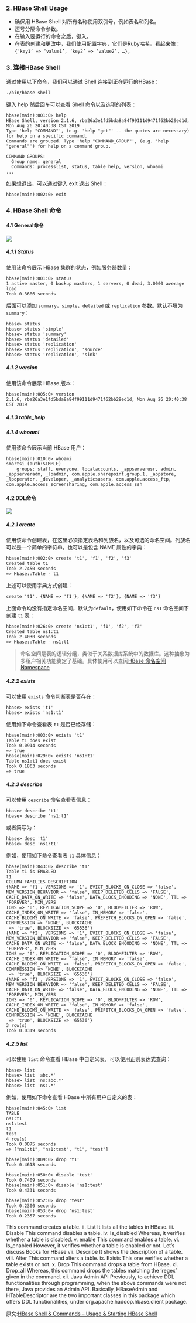 
### 2. HBase Shell Usage

- 确保用 HBase Shell 对所有名称使用双引号，例如表名和列名。
- 逗号分隔命令参数。
- 在输入要运行的命令之后，键入<RETURN>。
- 在表的创建和更改中，我们使用配置字典，它们是Ruby哈希。看起来像：`{‘key1’ => ‘value1’, ‘key2’ => ‘value2’, …}`。

### 3. 连接HBase Shell

通过使用以下命令，我们可以通过 Shell 连接到正在运行的HBase：
```
./bin/hbase shell
```
键入 help 然后回车可以查看 Shell 命令以及选项的列表：
```
hbase(main):001:0> help
HBase Shell, version 2.1.6, rba26a3e1fd5bda8a84f99111d9471f62bb29ed1d, Mon Aug 26 20:40:38 CST 2019
Type 'help "COMMAND"', (e.g. 'help "get"' -- the quotes are necessary) for help on a specific command.
Commands are grouped. Type 'help "COMMAND_GROUP"', (e.g. 'help "general"') for help on a command group.

COMMAND GROUPS:
  Group name: general
  Commands: processlist, status, table_help, version, whoami
...
```
如果想退出，可以通过键入 exit 退出 Shell：
```
hbase(main):002:0> exit
```
### 4. HBase Shell 命令

#### 4.1 General命令
![](1)

##### 4.1.1 Status

使用该命令展示 HBase 集群的状态，例如服务器数量：
```
hbase(main):001:0> status
1 active master, 0 backup masters, 1 servers, 0 dead, 3.0000 average load
Took 0.3686 seconds
```
后面可以添加 `summary`，`simple`，`detailed` 或 `replication` 参数。默认不填为`summary`：
```
hbase> status
hbase> status 'simple'
hbase> status 'summary'
hbase> status 'detailed'
hbase> status 'replication'
hbase> status 'replication', 'source'
hbase> status 'replication', 'sink'
```

##### 4.1.2 version

使用该命令展示 HBase 版本：
```
hbase(main):005:0> version
2.1.6, rba26a3e1fd5bda8a84f99111d9471f62bb29ed1d, Mon Aug 26 20:40:38 CST 2019
```

##### 4.1.3 table_help

##### 4.1.4 whoami

使用该命令展示当前 HBase 用户：
```
hbase(main):010:0> whoami
smartsi (auth:SIMPLE)
    groups: staff, everyone, localaccounts, _appserverusr, admin, _appserveradm, _lpadmin, com.apple.sharepoint.group.1, _appstore, _lpoperator, _developer, _analyticsusers, com.apple.access_ftp, com.apple.access_screensharing, com.apple.access_ssh
```

#### 4.2 DDL命令
![](2)

##### 4.2.1 create

使用该命令创建表，在这里必须指定表名和列族名，以及可选的命名空间。列族名可以是一个简单的字符串，也可以是包含 NAME 属性的字典：
```
hbase(main):002:0> create 't1', 'f1', 'f2', 'f3'
Created table t1
Took 2.7450 seconds
=> Hbase::Table - t1
```
上述可以使用字典方式创建：
```
create 't1', {NAME => 'f1'}, {NAME => 'f2'}, {NAME => 'f3'}
```
上面命令均没有指定命名空间，默认为`default`，使用如下命令在 `ns1` 命名空间下创建 `t1` 表：
```
hbase(main):026:0> create 'ns1:t1', 'f1', 'f2', 'f3'
Created table ns1:t1
Took 2.4030 seconds
=> Hbase::Table - ns1:t1
```

> 命名空间是表的逻辑分组，类似于关系数据库系统中的数据库。这种抽象为多租户相关功能奠定了基础。具体使用可以查阅[HBase 命名空间 Namespace](http://smartsi.club/hbase-namespace-commands-examples)

##### 4.2.2 exists

可以使用 `exists` 命令判断表是否存在：
```
hbase> exists 't1'
hbase> exists 'ns1:t1'
```
使用如下命令查看表 `t1` 是否已经存储：
```
hbase(main):003:0> exists 't1'
Table t1 does exist
Took 0.0914 seconds
=> true
hbase(main):029:0> exists 'ns1:t1'
Table ns1:t1 does exist
Took 0.1863 seconds
=> true
```

##### 4.2.3 describe

可以使用 `describe` 命名查看表信息：
```
hbase> describe 't1'
hbase> describe 'ns1:t1'
```
或者简写为：
```
hbase> desc 't1'
hbase> desc 'ns1:t1'
```
例如，使用如下命令查看表 `t1` 具体信息：
```
hbase(main):043:0> describe 't1'
Table t1 is ENABLED
t1
COLUMN FAMILIES DESCRIPTION
{NAME => 'f1', VERSIONS => '1', EVICT_BLOCKS_ON_CLOSE => 'false', NEW_VERSION_BEHAVIOR => 'false', KEEP_DELETED_CELLS => 'FALSE', CACHE_DATA_ON_WRITE => 'false', DATA_BLOCK_ENCODING => 'NONE', TTL => 'FOREVER', MIN_VERS
IONS => '0', REPLICATION_SCOPE => '0', BLOOMFILTER => 'ROW', CACHE_INDEX_ON_WRITE => 'false', IN_MEMORY => 'false', CACHE_BLOOMS_ON_WRITE => 'false', PREFETCH_BLOCKS_ON_OPEN => 'false', COMPRESSION => 'NONE', BLOCKCACHE
 => 'true', BLOCKSIZE => '65536'}
{NAME => 'f2', VERSIONS => '1', EVICT_BLOCKS_ON_CLOSE => 'false', NEW_VERSION_BEHAVIOR => 'false', KEEP_DELETED_CELLS => 'FALSE', CACHE_DATA_ON_WRITE => 'false', DATA_BLOCK_ENCODING => 'NONE', TTL => 'FOREVER', MIN_VERS
IONS => '0', REPLICATION_SCOPE => '0', BLOOMFILTER => 'ROW', CACHE_INDEX_ON_WRITE => 'false', IN_MEMORY => 'false', CACHE_BLOOMS_ON_WRITE => 'false', PREFETCH_BLOCKS_ON_OPEN => 'false', COMPRESSION => 'NONE', BLOCKCACHE
 => 'true', BLOCKSIZE => '65536'}
{NAME => 'f3', VERSIONS => '1', EVICT_BLOCKS_ON_CLOSE => 'false', NEW_VERSION_BEHAVIOR => 'false', KEEP_DELETED_CELLS => 'FALSE', CACHE_DATA_ON_WRITE => 'false', DATA_BLOCK_ENCODING => 'NONE', TTL => 'FOREVER', MIN_VERS
IONS => '0', REPLICATION_SCOPE => '0', BLOOMFILTER => 'ROW', CACHE_INDEX_ON_WRITE => 'false', IN_MEMORY => 'false', CACHE_BLOOMS_ON_WRITE => 'false', PREFETCH_BLOCKS_ON_OPEN => 'false', COMPRESSION => 'NONE', BLOCKCACHE
 => 'true', BLOCKSIZE => '65536'}
3 row(s)
Took 0.0319 seconds
```

##### 4.2.5 list

可以使用 `list` 命令查看 HBase 中自定义表，可以使用正则表达式查询：
```
hbase> list
hbase> list 'abc.*'
hbase> list 'ns:abc.*'
hbase> list 'ns:.*'
```
例如，使用如下命令查看 HBase 中所有用户自定义的表：
```
hbase(main):045:0> list
TABLE
ns1:t1
ns1:test
t1
test
4 row(s)
Took 0.0075 seconds
=> ["ns1:t1", "ns1:test", "t1", "test"]
```




```
hbase(main):009:0> drop 't1'
Took 0.4618 seconds
```


```
hbase(main):050:0> disable 'test'
Took 0.7409 seconds
hbase(main):051:0> disable 'ns1:test'
Took 0.4331 seconds
```


```
hbase(main):052:0> drop 'test'
Took 0.2300 seconds
hbase(main):053:0> drop 'ns1:test'
Took 0.2357 seconds
```


This command creates a table.
ii. List
It lists all the tables in HBase.
iii. Disable
This command disables a table.
iv. Is_disabled
Whereas, it verifies whether a table is disabled.
v. enable
This command enables a table.
vi. Is_enabled
However, it verifies whether a table is enabled or not.
Let’s discuss Books for HBase
vii. Describe
It shows the description of a table.
viii. Alter
This command alters a table.
ix. Exists
This one verifies whether a table exists or not.
x. Drop
This command drops a table from HBase.
xi. Drop_all
Whereas,  this command drops the tables matching the ‘regex’ given in the command.
xii. Java Admin API
Previously, to achieve DDL functionalities through programming, when the above commands were not there, Java provides an Admin API. Basically, HBaseAdmin and HTableDescriptor are the two important classes in this package which offers DDL functionalities, under org.apache.hadoop.hbase.client package.


























原文:[HBase Shell & Commands – Usage & Starting HBase Shell](https://data-flair.training/blogs/hbase-shell-commands/)

